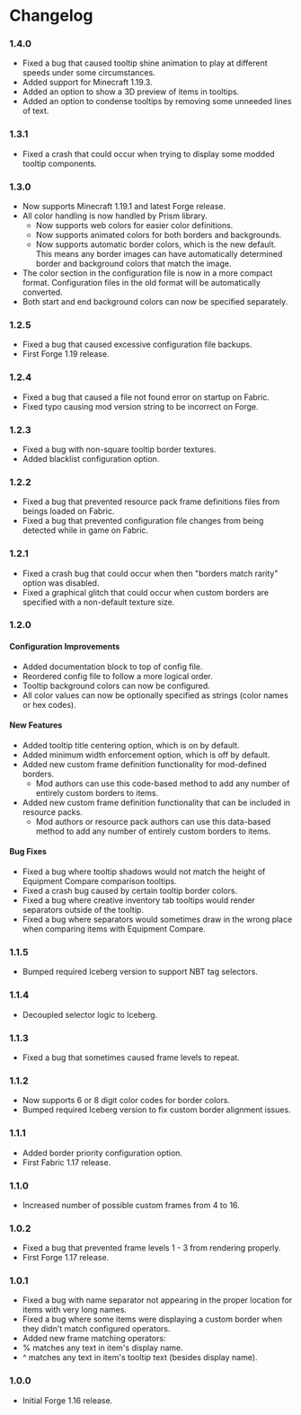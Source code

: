 # Changelog

### 1.4.0
- Fixed a bug that caused tooltip shine animation to play at different speeds under some circumstances.
- Added support for Minecraft 1.19.3.
- Added an option to show a 3D preview of items in tooltips.
- Added an option to condense tooltips by removing some unneeded lines of text.

### 1.3.1
- Fixed a crash that could occur when trying to display some modded tooltip components.

### 1.3.0
- Now supports Minecraft 1.19.1 and latest Forge release.
- All color handling is now handled by Prism library.
  - Now supports web colors for easier color definitions.
  - Now supports animated colors for both borders and backgrounds.
  - Now supports automatic border colors, which is the new default.  This means any border images can have automatically determined border and background colors that match the image.
- The color section in the configuration file is now in a more compact format.  Configuration files in the old format will be automatically converted.
- Both start and end background colors can now be specified separately.

### 1.2.5
- Fixed a bug that caused excessive configuration file backups.
- First Forge 1.19 release.

### 1.2.4
- Fixed a bug that caused a file not found error on startup on Fabric.
- Fixed typo causing mod version string to be incorrect on Forge.

### 1.2.3
- Fixed a bug with non-square tooltip border textures.
- Added blacklist configuration option.

### 1.2.2
- Fixed a bug that prevented resource pack frame definitions files from beings loaded on Fabric.
- Fixed a bug that prevented configuration file changes from being detected while in game on Fabric.

### 1.2.1
- Fixed a crash bug that could occur when then "borders match rarity" option was disabled.
- Fixed a graphical glitch that could occur when custom borders are specified with a non-default texture size.

### 1.2.0
#### Configuration Improvements

- Added documentation block to top of config file.
- Reordered config file to follow a more logical order.
- Tooltip background colors can now be configured.
- All color values can now be optionally specified as strings (color names or hex codes).

#### New Features

- Added tooltip title centering option, which is on by default.
- Added minimum width enforcement option, which is off by default.
- Added new custom frame definition functionality for mod-defined borders.
  - Mod authors can use this code-based method to add any number of entirely custom borders to items.
- Added new custom frame definition functionality that can be included in resource packs.
  - Mod authors or resource pack authors can use this data-based method to add any number of entirely custom borders to items.

#### Bug Fixes

- Fixed a bug where tooltip shadows would not match the height of Equipment Compare comparison tooltips.
- Fixed a crash bug caused by certain tooltip border colors.
- Fixed a bug where creative inventory tab tooltips would render separators outside of the tooltip.
- Fixed a bug where separators would sometimes draw in the wrong place when comparing items with Equipment Compare.

### 1.1.5
- Bumped required Iceberg version to support NBT tag selectors.

### 1.1.4
- Decoupled selector logic to Iceberg.

### 1.1.3
- Fixed a bug that sometimes caused frame levels to repeat.

### 1.1.2
- Now supports 6 or 8 digit color codes for border colors.
- Bumped required Iceberg version to fix custom border alignment issues.

### 1.1.1
- Added border priority configuration option.
- First Fabric 1.17 release.

### 1.1.0
- Increased number of possible custom frames from 4 to 16.

### 1.0.2
- Fixed a bug that prevented frame levels 1 - 3 from rendering properly.
- First Forge 1.17 release.

### 1.0.1
- Fixed a bug with name separator not appearing in the proper location for items with very long names.
- Fixed a bug where some items were displaying a custom border when they didn't match configured operators.
- Added new frame matching operators:
-   % matches any text in item's display name.
-   ^ matches any text in item's tooltip text (besides display name).

### 1.0.0
- Initial Forge 1.16 release.
